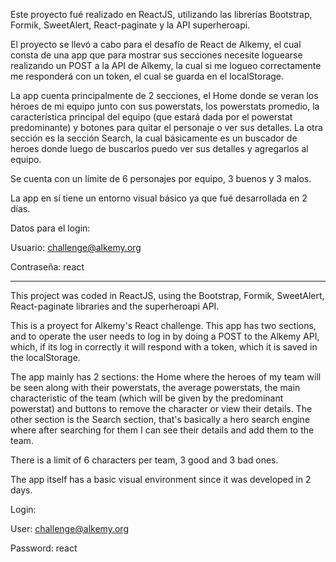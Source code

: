 Este proyecto fué realizado en ReactJS, utilizando las librerías Bootstrap, Formik, SweetAlert, React-paginate y la API superheroapi.

El proyecto se llevó a cabo para el desafío de React de Alkemy, el cual consta de una app que para mostrar sus secciones necesite loguearse realizando un POST a la API de Alkemy, la cual si me logueo correctamente me responderá con un token, el cual se guarda en el localStorage.

La app cuenta principalmente de 2 secciones, el Home donde se veran los héroes de mi equipo junto con sus powerstats, los powerstats promedio, la característica principal del equipo (que estará dada por el powerstat predominante) y botones para quitar el personaje o ver sus detalles. La otra sección es la sección Search, la cual básicamente es un buscador de heroes donde luego de buscarlos puedo ver sus detalles y agregarlos al equipo.

Se cuenta con un límite de 6 personajes por equipo, 3 buenos y 3 malos.

La app en sí tiene un entorno visual básico ya que fué desarrollada en 2 días.

Datos para el login:

Usuario: challenge@alkemy.org

Contraseña: react

-------------------------------------------------------------------------------------------

This project was coded in ReactJS, using the Bootstrap, Formik, SweetAlert, React-paginate libraries and the superheroapi API.

This is a proyect for Alkemy's React challenge. This app has two sections, and to operate the user needs to log in by doing a POST to the Alkemy API, which, if its log in correctly it will respond with a token, which it is saved in the localStorage.

The app mainly has 2 sections: the Home where the heroes of my team will be seen along with their powerstats, the average powerstats, the main characteristic of the team (which will be given by the predominant powerstat) and buttons to remove the character or view their details. The other section is the Search section, that's basically a hero search engine where after searching for them I can see their details and add them to the team.

There is a limit of 6 characters per team, 3 good and 3 bad ones.

The app itself has a basic visual environment since it was developed in 2 days.

Login:

User: challenge@alkemy.org

Password: react